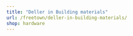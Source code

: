 ```yaml
---
title: "Deller in Building materials"
url: /freetown/deller-in-building-materials/
shop: hardware
---
```

